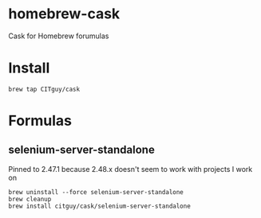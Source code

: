 # homebrew-cask
Cask for Homebrew forumulas

# Install

```
brew tap CITguy/cask
```

# Formulas

## selenium-server-standalone
Pinned to 2.47.1 because 2.48.x doesn't seem to work with projects I work on

```
brew uninstall --force selenium-server-standalone
brew cleanup
brew install citguy/cask/selenium-server-standalone
```
